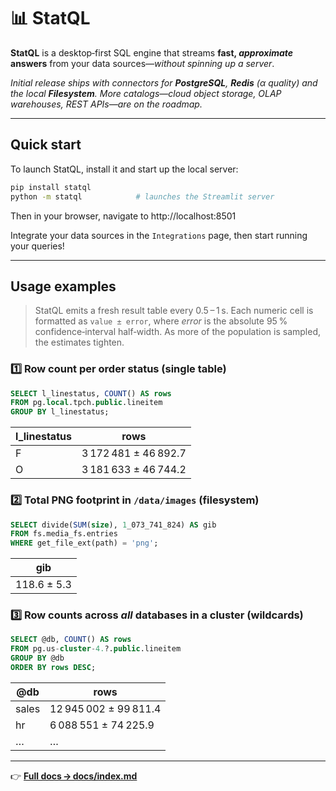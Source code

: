# 📊 StatQL

**StatQL** is a desktop‑first SQL engine that streams **fast, *approximate* answers** from your data sources—*without spinning up a server*.

*Initial release ships with connectors for **PostgreSQL**, **Redis** (α quality) and the local **Filesystem**.  More catalogs—cloud object storage, OLAP warehouses, REST APIs—are on the roadmap.*

---

## Quick start

To launch StatQL, install it and start up the local server:

```bash
pip install statql
python -m statql            # launches the Streamlit server
```

Then in your browser, navigate to http://localhost:8501

Integrate your data sources in the `Integrations` page, then start running your queries!

---

## Usage examples

> StatQL emits a fresh result table every 0.5 – 1 s.  Each numeric cell is formatted as `value ± error`, where *error* is the absolute 95 % confidence‑interval half‑width.  As more of the population is sampled, the estimates tighten.

### 1️⃣ Row count per order status (single table)
```sql
SELECT l_linestatus, COUNT() AS rows
FROM pg.local.tpch.public.lineitem
GROUP BY l_linestatus;
```
| l_linestatus | rows |
|--------------|---------------------|
| F | 3 172 481 ± 46 892.7 |
| O | 3 181 633 ± 46 744.2 |

### 2️⃣ Total PNG footprint in `/data/images` (filesystem)
```sql
SELECT divide(SUM(size), 1_073_741_824) AS gib
FROM fs.media_fs.entries
WHERE get_file_ext(path) = 'png';
```
| gib |
|-----------|
| 118.6 ± 5.3 |

### 3️⃣ Row counts across *all* databases in a cluster (wildcards)
```sql
SELECT @db, COUNT() AS rows
FROM pg.us-cluster-4.?.public.lineitem
GROUP BY @db
ORDER BY rows DESC;
```
| @db | rows |
|------|-----------------|
| sales | 12 945 002 ± 99 811.4 |
| hr    |  6 088 551 ± 74 225.9 |
| …     | … |

---

👉 [**Full docs → docs/index.md**](docs/index.md)
